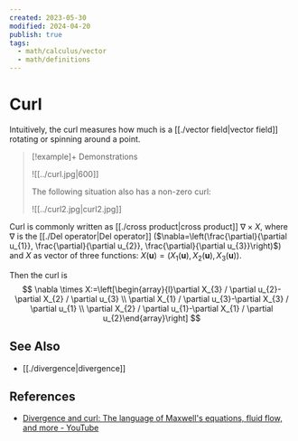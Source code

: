 ```yaml
---
created: 2023-05-30
modified: 2024-04-20
publish: true
tags:
  - math/calculus/vector
  - math/definitions
---
```

# Curl

Intuitively, the curl measures how much is a [[./vector field|vector field]] rotating or spinning around a point.

> [!example]+ Demonstrations
> 
> ![[../curl.jpg|600]]
> 
> The following situation also has a non-zero curl:
> 
> ![[../curl2.jpg|curl2.jpg]]

Curl is commonly written as [[./cross product|cross product]] $\nabla \times X$, where $\nabla$ is the [[./Del operator|Del operator]] ($\nabla=\left(\frac{\partial}{\partial u_{1}}, \frac{\partial}{\partial u_{2}}, \frac{\partial}{\partial u_{3}}\right)$) and $X$ as vector of three functions: $X(\mathbf{u})=\left(X_{1}(\mathbf{u}), X_{2}(\mathbf{u}), X_{3}(\mathbf{u})\right)$.

Then the curl is
$$
\nabla \times X:=\left[\begin{array}{l}\partial X_{3} / \partial u_{2}-\partial X_{2} / \partial u_{3} \\ \partial X_{1} / \partial u_{3}-\partial X_{3} / \partial u_{1} \\ \partial X_{2} / \partial u_{1}-\partial X_{1} / \partial u_{2}\end{array}\right]
$$

## See Also
- [[./divergence|divergence]]

## References
- [Divergence and curl: The language of Maxwell's equations, fluid flow, and more - YouTube](https://www.youtube.com/watch?v=rB83DpBJQsE)